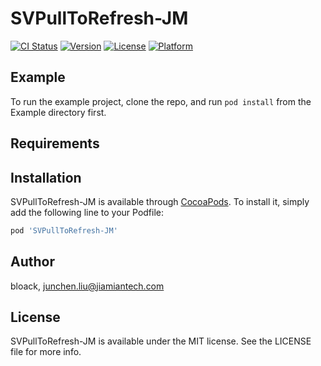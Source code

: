 # SVPullToRefresh-JM

[![CI Status](https://img.shields.io/travis/bloack/SVPullToRefresh-JM.svg?style=flat)](https://travis-ci.org/bloack/SVPullToRefresh-JM)
[![Version](https://img.shields.io/cocoapods/v/SVPullToRefresh-JM.svg?style=flat)](https://cocoapods.org/pods/SVPullToRefresh-JM)
[![License](https://img.shields.io/cocoapods/l/SVPullToRefresh-JM.svg?style=flat)](https://cocoapods.org/pods/SVPullToRefresh-JM)
[![Platform](https://img.shields.io/cocoapods/p/SVPullToRefresh-JM.svg?style=flat)](https://cocoapods.org/pods/SVPullToRefresh-JM)

## Example

To run the example project, clone the repo, and run `pod install` from the Example directory first.

## Requirements

## Installation

SVPullToRefresh-JM is available through [CocoaPods](https://cocoapods.org). To install
it, simply add the following line to your Podfile:

```ruby
pod 'SVPullToRefresh-JM'
```

## Author

bloack, junchen.liu@jiamiantech.com

## License

SVPullToRefresh-JM is available under the MIT license. See the LICENSE file for more info.
